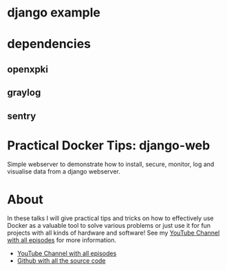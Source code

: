# django example

# dependencies

## openxpki
 
## graylog 

## sentry

# Practical Docker Tips: django-web
Simple webserver to demonstrate how to install, secure, monitor, log and visualise data from a django webserver.

# About
In these talks I will give practical tips and tricks on how to effectively use Docker as a valuable tool to solve various problems or just use it for fun projects with all kinds of hardware and software! See my [YouTube Channel with all episodes](https://www.youtube.com/channel/UCxp65f-xyu4z1PvmZBKqZGQ) for more information.
* [YouTube Channel with all episodes](https://www.youtube.com/channel/UCxp65f-xyu4z1PvmZBKqZGQ)
* [Github with all the source code](https://github.com/marcelmaatkamp/pdt-django-example)
